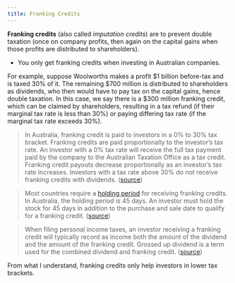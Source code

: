 ```yaml
---
title: Franking Credits
---
```


**Franking credits** (also called *imputation credits*) are to prevent double taxation (once on company profits, then again on the capital gains when those profits are distributed to shareholders).
- You only get franking credits when investing in Australian companies.

For example, suppose Woolworths makes a profit $1 billion before-tax and is taxed 30% of it. The remaining $700 million is distributed to shareholders as dividends, who then would have to pay tax on the capital gains, hence double taxation. In this case, we say there is a $300 million franking credit, which can be claimed by shareholders, resulting in a tax refund (if their marginal tax rate is less than 30%) or paying differing tax rate (if the marginal tax rate exceeds 30%).

> In Australia, franking credit is paid to investors in a 0% to 30% tax bracket. Franking credits are paid proportionally to the investor’s tax rate. An investor with a 0% tax rate will receive the full tax payment paid by the company to the Australian Taxation Office as a tax credit. Franking credit payouts decrease proportionally as an investor’s tax rate increases. Investors with a tax rate above 30% do not receive franking credits with dividends. ([source](https://www.investopedia.com/terms/f/frankingcredit.asp))

> Most countries require a [holding period](https://www.investopedia.com/terms/h/holdingperiod.asp) for receiving franking credits. In Australia, the holding period is 45 days. An investor must hold the stock for 45 days in addition to the purchase and sale date to qualify for a franking credit. ([source](https://www.investopedia.com/terms/f/frankingcredit.asp))

> When filing personal income taxes, an investor receiving a franking credit will typically record as income both the amount of the dividend and the amount of the franking credit. Grossed up dividend is a term used for the combined dividend and franking credit. ([source](https://www.investopedia.com/terms/f/frankingcredit.asp))

From what I understand, franking credits only help investors in lower tax brackets.
